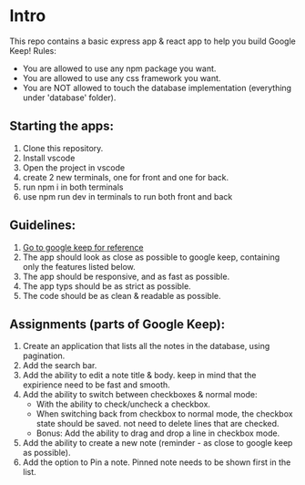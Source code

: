 # Intro

This repo contains a basic express app & react app to help you build Google Keep!
Rules:

- You are allowed to use any npm package you want.
- You are allowed to use any css framework you want.
- You are NOT allowed to touch the database implementation (everything under 'database' folder).

## Starting the apps:

1. Clone this repository.
2. Install vscode
3. Open the project in vscode
4. create 2 new terminals, one for front and one for back.
5. run npm i in both terminals
6. use npm run dev in terminals to run both front and back

## Guidelines:
1. [Go to google keep for reference](https://keep.google.com/)
2. The app should look as close as possible to google keep, containing only the features listed below.
3. The app should be responsive, and as fast as possible.
4. The app typs should be as strict as possible.
5. The code should be as clean & readable as possible. 

## Assignments (parts of Google Keep):
1. Create an application that lists all the notes in the database, using pagination.
2. Add the search bar.
3. Add the ability to edit a note title & body. keep in mind that the expirience need to be fast and smooth.
4. Add the ability to switch between checkboxes & normal mode:
   - With the ability to check/uncheck a checkbox.
   * When switching back from checkbox to normal mode, the checkbox state should be saved. not need to delete lines that are checked.
   * Bonus: Add the ability to drag and drop a line in checkbox mode.
5. Add the ability to create a new note (reminder - as close to google keep as possible).
6. Add the option to Pin a note. Pinned note needs to be shown first in the list.
